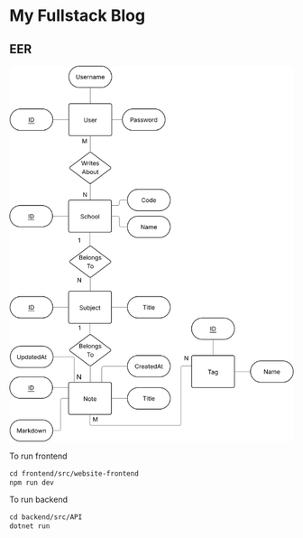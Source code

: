 # My Fullstack Blog

## EER
![EER](dev-blog/imgs/EER.svg)

To run frontend
```
cd frontend/src/website-frontend
npm run dev
```

To run backend
```
cd backend/src/API
dotnet run
```